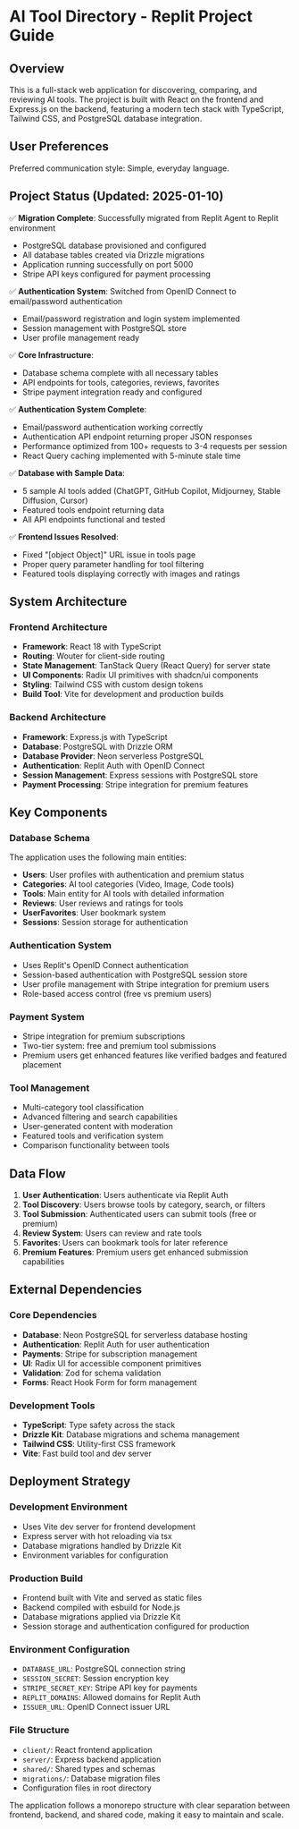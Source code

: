 # AI Tool Directory - Replit Project Guide

## Overview

This is a full-stack web application for discovering, comparing, and reviewing AI tools. The project is built with React on the frontend and Express.js on the backend, featuring a modern tech stack with TypeScript, Tailwind CSS, and PostgreSQL database integration.

## User Preferences

Preferred communication style: Simple, everyday language.

## Project Status (Updated: 2025-01-10)

✅ **Migration Complete**: Successfully migrated from Replit Agent to Replit environment
- PostgreSQL database provisioned and configured
- All database tables created via Drizzle migrations
- Application running successfully on port 5000
- Stripe API keys configured for payment processing

✅ **Authentication System**: Switched from OpenID Connect to email/password authentication
- Email/password registration and login system implemented
- Session management with PostgreSQL store
- User profile management ready

✅ **Core Infrastructure**: 
- Database schema complete with all necessary tables
- API endpoints for tools, categories, reviews, favorites
- Stripe payment integration ready and configured

✅ **Authentication System Complete**: 
- Email/password authentication working correctly
- Authentication API endpoint returning proper JSON responses
- Performance optimized from 100+ requests to 3-4 requests per session
- React Query caching implemented with 5-minute stale time

✅ **Database with Sample Data**:
- 5 sample AI tools added (ChatGPT, GitHub Copilot, Midjourney, Stable Diffusion, Cursor)
- Featured tools endpoint returning data
- All API endpoints functional and tested

✅ **Frontend Issues Resolved**:
- Fixed "[object Object]" URL issue in tools page
- Proper query parameter handling for tool filtering
- Featured tools displaying correctly with images and ratings

## System Architecture

### Frontend Architecture
- **Framework**: React 18 with TypeScript
- **Routing**: Wouter for client-side routing
- **State Management**: TanStack Query (React Query) for server state
- **UI Components**: Radix UI primitives with shadcn/ui components
- **Styling**: Tailwind CSS with custom design tokens
- **Build Tool**: Vite for development and production builds

### Backend Architecture
- **Framework**: Express.js with TypeScript
- **Database**: PostgreSQL with Drizzle ORM
- **Database Provider**: Neon serverless PostgreSQL
- **Authentication**: Replit Auth with OpenID Connect
- **Session Management**: Express sessions with PostgreSQL store
- **Payment Processing**: Stripe integration for premium features

## Key Components

### Database Schema
The application uses the following main entities:
- **Users**: User profiles with authentication and premium status
- **Categories**: AI tool categories (Video, Image, Code tools)
- **Tools**: Main entity for AI tools with detailed information
- **Reviews**: User reviews and ratings for tools
- **UserFavorites**: User bookmark system
- **Sessions**: Session storage for authentication

### Authentication System
- Uses Replit's OpenID Connect authentication
- Session-based authentication with PostgreSQL session store
- User profile management with Stripe integration for premium users
- Role-based access control (free vs premium users)

### Payment System
- Stripe integration for premium subscriptions
- Two-tier system: free and premium tool submissions
- Premium users get enhanced features like verified badges and featured placement

### Tool Management
- Multi-category tool classification
- Advanced filtering and search capabilities
- User-generated content with moderation
- Featured tools and verification system
- Comparison functionality between tools

## Data Flow

1. **User Authentication**: Users authenticate via Replit Auth
2. **Tool Discovery**: Users browse tools by category, search, or filters
3. **Tool Submission**: Authenticated users can submit tools (free or premium)
4. **Review System**: Users can review and rate tools
5. **Favorites**: Users can bookmark tools for later reference
6. **Premium Features**: Premium users get enhanced submission capabilities

## External Dependencies

### Core Dependencies
- **Database**: Neon PostgreSQL for serverless database hosting
- **Authentication**: Replit Auth for user authentication
- **Payments**: Stripe for subscription management
- **UI**: Radix UI for accessible component primitives
- **Validation**: Zod for schema validation
- **Forms**: React Hook Form for form management

### Development Tools
- **TypeScript**: Type safety across the stack
- **Drizzle Kit**: Database migrations and schema management
- **Tailwind CSS**: Utility-first CSS framework
- **Vite**: Fast build tool and dev server

## Deployment Strategy

### Development Environment
- Uses Vite dev server for frontend development
- Express server with hot reloading via tsx
- Database migrations handled by Drizzle Kit
- Environment variables for configuration

### Production Build
- Frontend built with Vite and served as static files
- Backend compiled with esbuild for Node.js
- Database migrations applied via Drizzle Kit
- Session storage and authentication configured for production

### Environment Configuration
- `DATABASE_URL`: PostgreSQL connection string
- `SESSION_SECRET`: Session encryption key
- `STRIPE_SECRET_KEY`: Stripe API key for payments
- `REPLIT_DOMAINS`: Allowed domains for Replit Auth
- `ISSUER_URL`: OpenID Connect issuer URL

### File Structure
- `client/`: React frontend application
- `server/`: Express backend application
- `shared/`: Shared types and schemas
- `migrations/`: Database migration files
- Configuration files in root directory

The application follows a monorepo structure with clear separation between frontend, backend, and shared code, making it easy to maintain and scale.